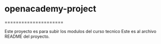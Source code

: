 # openacademy-project
=====================

Este proyecto es para subir los modulos del curso tecnico
Este es al archivo README del proyecto.
